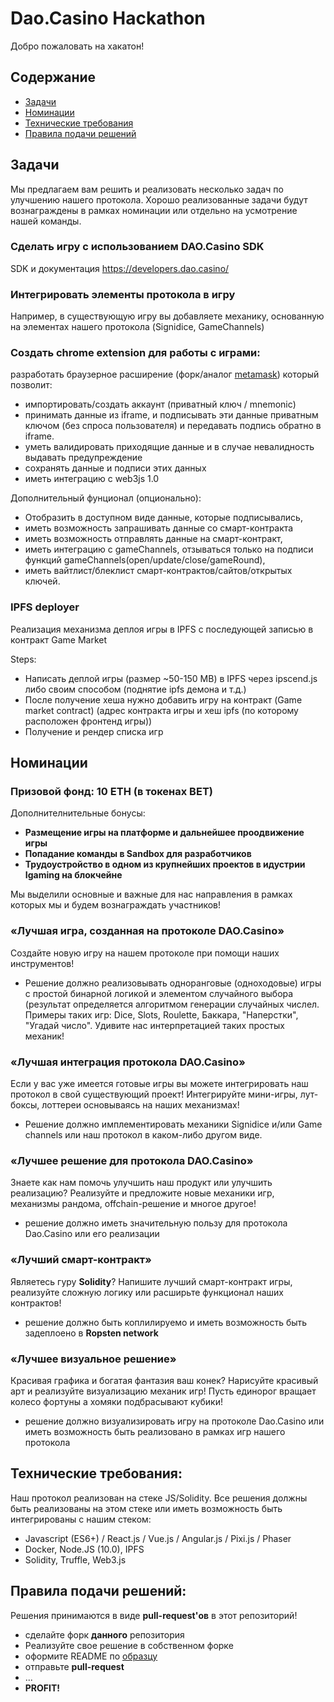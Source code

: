 # Dao.Casino Hackathon

Добро пожаловать на хакатон!

## Содержание
    
- [Задачи](#Задачи)
- [Номинации](#Номинации)
- [Технические требования](#Технические-требования)
- [Правила подачи решений](#Правила-подачи-решений)

## Задачи

Мы предлагаем вам решить и реализовать несколько задач по улучшению нашего протокола. Хорошо реализованные задачи будут вознаграждены в рамках номинации или отдельно на усмотрение нашей команды.

### Сделать игру c использованием DAO.Casino SDK

SDK и документация https://developers.dao.casino/

### Интегрировать элементы протокола в игру 
Например, в существующую игру вы добавляете механику, основанную на элементах нашего протокола (Signidice, GameChannels)

### Создать chrome extension для работы с играми:

разработать браузерное расширение (форк/аналог [metamask]()) который позволит:

 - импортировать/создать аккаунт (приватный ключ / mnemonic) 
 - принимать данные из iframe, и подписывать эти данные приватным ключом (без спроса пользователя) и передавать подпись обратно в iframe.
 - уметь валидировать приходящие данные и в случае невалидность выдавать предупреждение
 - сохранять данные и подписи этих данных
 - иметь интеграцию с web3js 1.0

Дополнительный фунционал (опционально):

 - Отобразить в доступном виде данные, которые подписывались, 
 - иметь возможность запрашивать данные со смарт-контракта
 - иметь возможность отправлять данные на смарт-контракт,
 - иметь интеграцию с gameChannels, отзываться только на подписи функций gameChannels(open/update/close/gameRound), 
 - иметь вайтлист/блеклист смарт-контрактов/сайтов/открытых ключей.

### IPFS deployer

Реализация механизма деплоя игры в IPFS c последующей записью в контракт Game Market

Steps:

 - Написать деплой игры (размер ~50-150 MB) в IPFS через ipscend.js либо своим способом (поднятие ipfs демона и т.д.)
 - После получение хеша нужно добавить игру на контракт (Game market contract) (адрес контракта игры и хеш ipfs (по которому расположен фронтенд игры))
 - Получение и рендер списка игр

## Номинации

### Призовой фонд: 10 ETH (в токенах BET)

Дополнителнительные бонусы:
 - **Размещение игры на платформе и дальнейшее проодвижение игры**
 - **Попадание команды в Sandbox для разработчиков**
 - **Трудоустройство в одном из крупнейших проектов в идустрии Igaming на блокчейне**

Мы выделили основные и важные для нас направления в рамках которых мы и будем вознаграждать участников!


### «Лучшая игра, созданная на протоколе DAO.Casino»

Создайте новую игру на нашем протоколе при помощи наших инструментов!

 - Решение должно реализовывать одноранговые (одноходовые) игры с простой бинарной логикой и элементом случайного выбора (результат определяется алгоритмом генерации случайных числел.
Примеры таких игр: Dice, Slots, Roulette, Баккара, "Наперстки", "Угадай число". Удивите нас интерпретацией таких простых механик!

### «Лучшая интеграция протокола DAO.Casino»

Если у вас уже имеется готовые игры вы можете интегрировать наш протокол в свой существующий проект! Интегрируйте мини-игры, лут-боксы, лоттереи основываясь на наших механизмах! 

 - Решение должно имплементировать механики Signidice и/или Game channels или наш протокол в каком-либо другом виде. 

### «Лучшее решение для протокола DAO.Casino»

Знаете как нам помочь улучшить наш продукт или улучшить реализацию? Реализуйте и предложите новые механики игр, механизмы рандома, offchain-решение и многое другое!

- решение должно иметь значительную пользу для протокола Dao.Casino или его реализации 

### «Лучший смарт-контракт»

Являетесь гуру **Solidity**? Напишите лучший смарт-контракт игры, реализуйте сложную логику или расширьте функционал наших контрактов!

 - решение должно быть коплилируемо и иметь возможность быть задеплоено в **Ropsten network**

### «Лучшее визуальное решение»

Красивая графика и богатая фантазия ваш конек? Нарисуйте красивый арт и реализуйте визуализацию механик игр! Пусть единорог вращает колесо фортуны а хомяки подбрасывают кубики!

- решение должно визуализировать игру на протоколе Dao.Casino или иметь возможность быть реализовано в рамках игр нашего протокола

## Технические требования:

Наш протокол реализован на стеке JS/Solidity. Все решения должны быть реализованы на этом стеке или иметь возможность быть интегрированы с нашим стеком:

 - Javascript (ES6+) / React.js / Vue.js / Angular.js / Pixi.js / Phaser
 - Docker, Node.JS (10.0), IPFS
 - Solidity, Truffle, Web3.js

## Правила подачи решений:

Решения принимаются в виде **pull-request'ов** в этот репозиторий!

 - сделайте форк **данного** репозитория
 - Реализуйте свое решение в собственном форке
 - оформите README по [образцу]()
 - отправьте **pull-request**
 - ...
 - **PROFIT!**
